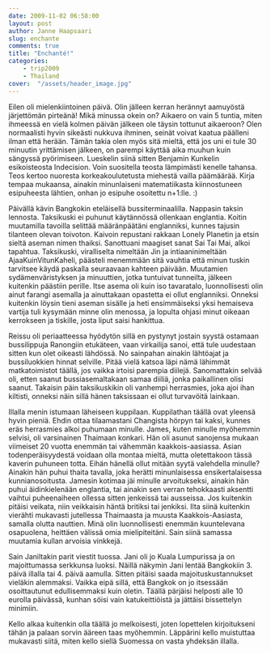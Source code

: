 ```yaml
---
date: 2009-11-02 06:58:00
layout: post
author: Janne Haapsaari
slug: enchante
comments: true
title: "Enchanté!"
categories:
    - trip2009
    - Thailand
cover:  "/assets/header_image.jpg"
---
```


Eilen oli mielenkiintoinen päivä. Olin jälleen kerran herännyt aamuyöstä
järjettömän pirteänä! Mikä minussa okein on? Aikaero on vain 5 tuntia, miten
ihmeessä en vielä kolmen päivän jälkeen ole täysin tottunut aikaeroon? Olen
normaalisti hyvin sikeästi nukkuva ihminen, seinät voivat kaatua päälleni
ilman että herään. Tämän takia olen myös sitä mieltä, että jos uni ei tule 30
minuutin yrittämisen jälkeen, on parempi käyttää aika muuhun kuin sängyssä
pyörimiseen. Lueskelin siinä sitten Benjamin Kunkelin esikoisteosta
Indecision. Voin suositella teosta lämpimästi kenelle tahansa. Teos kertoo
nuoresta korkeakoulutetusta miehestä vailla päämäärää. Kirja tempaa mukaansa,
ainakin minunlaiseni matematiikasta kiinnostuneen esipuheesta lähtien, onhan
jo esipuhe osoitettu n+1:lle. :)

Päivällä kävin Bangkokin eteläisellä bussiterminaalilla. Nappasin taksin
lennosta. Taksikuski ei puhunut käytännössä ollenkaan englantia. Koitin
muutamilla tavoilla selittää määränpäätäni englanniksi, kunnes tajusin
tilanteen olevan toivoton. Kaivoin repustani rakkaan Lonely Planetin ja etsin
sieltä aseman nimen thaiksi. Sanottuani maagiset sanat Sai Tai Mai, alkoi
tapahtua. Taksikuski, viralliselta nimeltään Jin ja intiaaninimeltään
AjaaKuinVitunKaheli, päästeli menemmään sitä vauhtia että minun tuskin
tarvitsee käydä paskalla seuraavaan kahteen päivään. Muutamien
sydämenväristyksen ja minuuttien, jotka tuntuivat tunneilta, jälkeen kuitenkin
päästiin perille. Itse asema oli kuin iso tavaratalo, luonnollisesti olin
ainut farangi asemalla ja ainuttakaan opastetta ei ollut englanniksi. Onneksi
kuitenkin löysin tieni aseman sisälle ja heti ensimmäiseksi yksi hemaiseva
vartija tuli kysymään minne olin menossa, ja lopulta ohjasi minut oikeaan
kerrokseen ja tiskille, josta liput saisi hankittua.

Reissu oli periaatteessa hyödytön sillä en pystynyt jostain syystä ostamaan
bussilippuja Ranongiin etukäteen, vaan virkailija sanoi, että tule uudestaan
sitten kun olet oikeasti lähdössä. No sainpahan ainakin lähtöajat ja
bussiluokkien hinnat selville. Pitää vielä katsoa läpi nämä lähimmät
matkatoimistot täällä, jos vaikka irtoisi parempia diilejä. Sanomattakin
selvää oli, etten saanut bussiasemaltakaan samaa diiliä, jonka paikallinen
olisi saanut. Takaisin päin taksikuskikin oli vanhempi herrasmies, joka ajoi
ihan kiltisti, onneksi näin sillä hänen taksissaan ei ollut turvavöitä
lainkaan.

Illalla menin istumaan läheiseen kuppilaan. Kuppilathan täällä ovat yleensä
hyvin pieniä. Ehdin ottaa tilaamastani Changista hörpyn tai kaksi, kunnes eräs
herrasmies alkoi puhumaan minulle. James, kuten minulle myöhemmin selvisi,
oli varsinainen Thaimaan konkari. Hän oli asunut sanojensa mukaan viimeiset 20
vuotta enemmän tai vähemmän kaakkois-aasiassa. Asian todenperäisyydestä
voidaan olla montaa mieltä, mutta oletettakoon tässä kaverin puhuneen totta.
Eihän hänellä ollut mitään syytä valehdella minulle? Ainakin hän puhui thaita
tavalla, joka herätti minunlaisessa ensikertalaisessa kunnianosoitusta.
Jamesin kotimaa jäi minulle arvoitukseksi, ainakin hän puhui äidinkielenään
englantia, tai ainakin sen verran tehokkaasti aksentti vaihtui puheenaiheen
ollessa sitten jenkeissä tai ausseissa. Jos kuitenkin pitäisi veikata, niin
veikkaisin häntä britiksi tai jenkiksi. Ilta siinä kuitenkin vierähti
mukavasti jutellessa Thaimaasta ja muusta Kaakkois-Aasiasta, samalla olutta
nauttien. Minä olin luonnollisesti enemmän kuuntelevana osapuolena, heittäen
välissä omia mielipiteitäni. Sain siinä samassa muutamia kullan arvoisia
vinkkejä.

Sain Janiltakin parit viestit tuossa. Jani oli jo Kuala Lumpurissa ja on
majoittumassa serkkunsa luoksi. Näillä näkymin Jani lentää Bangkokiin 3. päivä
illalla tai 4. päivä aamulla. Sitten pitäisi saada majoituskustannukset
vieläkin alemmaksi. Vaikka eipä sillä, että Bangkok on jo itsessään
osoittautunut edullisemmaksi kuin oletin. Täällä pärjäisi helposti alle 10
eurolla päivässä, kunhan söisi vain katukeittiöistä ja jättäisi bissettelyn
minimiin.

Kello alkaa kuitenkin olla täällä jo melkoisesti, joten lopettelen
kirjoitukseni tähän ja palaan sorvin ääreen taas myöhemmin. Läppärini kello
muistuttaa mukavasti siitä, miten kello siellä Suomessa on vasta yhdeksän
illalla.
